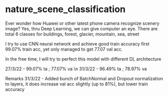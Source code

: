 # nature_scene_classification

Ever wonder how Huawei or other latest phone camera recognize scenery image? Yes, thru Deep Learning, we can give computer an eye. 
There are total 6 classes for buildings, forest, glacier, mountain, sea, street

I try to use CNN neural network and achieve good train accuracy first 99.07% train acc, yet only managed to get 77.07 val acc.

In the free time, I will try to perfect this model with different DL architecture

27/3/22 - 99.07% ta ; 77.07% va \n
31/3/22 - 96.49% ta ; 78.97% va


Remarks
31/3/22 - Added bunch of BatchNormal and Dropout normalization to layers, it does increase val acc slightly (up to 81%), but lower train accuracy
